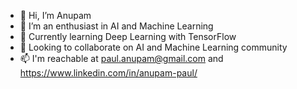 - 👋 Hi, I’m Anupam
- 👀 I’m an enthusiast in AI and Machine Learning
- 🌱 Currently learning Deep Learning with TensorFlow
- 💞️ Looking to collaborate on AI and Machine Learning community
- 📫 I'm reachable at paul.anupam@gmail.com and https://www.linkedin.com/in/anupam-paul/

<!---
anupamctg/anupamctg is a ✨ special ✨ repository because its `README.md` (this file) appears on your GitHub profile.
You can click the Preview link to take a look at your changes.
--->
